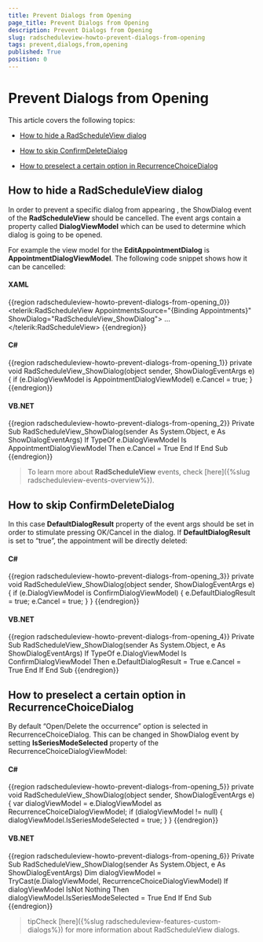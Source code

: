```yaml
---
title: Prevent Dialogs from Opening
page_title: Prevent Dialogs from Opening
description: Prevent Dialogs from Opening
slug: radscheduleview-howto-prevent-dialogs-from-opening
tags: prevent,dialogs,from,opening
published: True
position: 0
---
```


# Prevent Dialogs from Opening

This article covers the following topics:

* [How to hide a RadScheduleView dialog](#how-to-hide-a-radscheduleview-dialog)

* [How to skip ConfirmDeleteDialog](#how-to-skip-confirmdeletedialog)

* [How to preselect a certain option in RecurrenceChoiceDialog](#how-to-preselect--a-certain-option-in-recurrencechoicedialog)


## How to hide a RadScheduleView dialog

In order to prevent a specific dialog from appearing , the ShowDialog event of the __RadScheduleView__ should be cancelled. The event args contain a property called __DialogViewModel__ which can be used to determine which dialog is going to be opened.

For example the view model for the __EditAppointmentDialog__ is __AppointmentDialogViewModel__. The following code snippet shows how it can be cancelled:

#### __XAML__

{{region radscheduleview-howto-prevent-dialogs-from-opening_0}}
	<telerik:RadScheduleView AppointmentsSource="{Binding Appointments}" ShowDialog="RadScheduleView_ShowDialog">
		…
	</telerik:RadScheduleView>
{{endregion}}

#### __C#__

{{region radscheduleview-howto-prevent-dialogs-from-opening_1}}
	private void RadScheduleView_ShowDialog(object sender, ShowDialogEventArgs e)
	{
	    if (e.DialogViewModel is AppointmentDialogViewModel)
	        e.Cancel = true;
	}
{{endregion}}

#### __VB.NET__

{{region radscheduleview-howto-prevent-dialogs-from-opening_2}}
	Private Sub RadScheduleView_ShowDialog(sender As System.Object, e As ShowDialogEventArgs)
	    If TypeOf e.DialogViewModel Is AppointmentDialogViewModel Then
	       e.Cancel = True
	    End If
	End Sub
{{endregion}}

>To learn more about __RadScheduleView__ events, check [here]({%slug radscheduleview-events-overview%}).

## How to skip ConfirmDeleteDialog

In this case __DefaultDialogResult__ property of the event args should be set in order to stimulate pressing OK/Cancel in the dialog. If __DefaultDialogResult__ is set to “true”, the appointment will be directly deleted:

#### __C#__

{{region radscheduleview-howto-prevent-dialogs-from-opening_3}}
	private void RadScheduleView_ShowDialog(object sender, ShowDialogEventArgs e)
	{
	    if (e.DialogViewModel is ConfirmDialogViewModel)
	    {
	        e.DefaultDialogResult = true;
	        e.Cancel = true;
	    }
	}
{{endregion}}

#### __VB.NET__

{{region radscheduleview-howto-prevent-dialogs-from-opening_4}}
	Private Sub RadScheduleView_ShowDialog(sender As System.Object, e As ShowDialogEventArgs)
	    If TypeOf e.DialogViewModel Is ConfirmDialogViewModel Then
	        e.DefaultDialogResult = True
	        e.Cancel = True
	    End If
	End Sub
{{endregion}}

## How to preselect  a certain option in RecurrenceChoiceDialog

By default  “Open/Delete the occurrence” option is selected in RecurrenceChoiceDialog.  This can be changed in ShowDialog event by setting __IsSeriesModeSelected__ property of the RecurrenceChoiceDialogViewModel:

#### __C#__

{{region radscheduleview-howto-prevent-dialogs-from-opening_5}}
	private void RadScheduleView_ShowDialog(object sender, ShowDialogEventArgs e)
	{
	    var dialogViewModel = e.DialogViewModel as RecurrenceChoiceDialogViewModel;
	    if (dialogViewModel != null)
	    {
	        dialogViewModel.IsSeriesModeSelected = true;
	    }
	}
{{endregion}}

#### __VB.NET__

{{region radscheduleview-howto-prevent-dialogs-from-opening_6}}
	Private Sub RadScheduleView_ShowDialog(sender As System.Object, e As ShowDialogEventArgs)
	   Dim dialogViewModel = TryCast(e.DialogViewModel, RecurrenceChoiceDialogViewModel)
	   If dialogViewModel IsNot Nothing Then
	       dialogViewModel.IsSeriesModeSelected = True
	   End If
	End Sub
{{endregion}}

>tipCheck [here]({%slug radscheduleview-features-custom-dialogs%}) for more information about RadScheduleView dialogs.